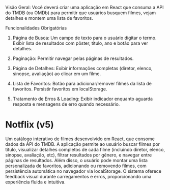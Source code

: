 Visão Geral: Você deverá criar uma aplicação em React que consuma a API do TMDB (ou OMDb) para permitir que usuários busquem filmes, vejam detalhes e montem uma lista de favoritos.

Funcionalidades Obrigatórias

1. Página de Busca:
    Um campo de texto para o usuário digitar o termo.
    Exibir lista de resultados com pôster, título, ano e botão para ver detalhes.

2. Paginação:
    Permitir navegar pelas páginas de resultados.

3. Página de Detalhes:
    Exibir informações completas (diretor, elenco, sinopse, avaliação) ao clicar em um filme.

4. Lista de Favoritos:
    Botão para adicionar/remover filmes da lista de favoritos.
    Persistir favoritos em localStorage.

5. Tratamento de Erros & Loading:
    Exibir indicador enquanto aguarda resposta e mensagens de erro quando necessário.


# Notflix (v5)

Um catálogo interativo de filmes desenvolvido em React, que consome dados da API do TMDB. A aplicação permite ao usuário buscar filmes por título, visualizar detalhes completos de cada filme (incluindo diretor, elenco, sinopse, avaliação, etc), filtrar resultados por gênero, e navegar entre páginas de resultados. Além disso, o usuário pode montar uma lista personalizada de favoritos, adicionando ou removendo filmes, com persistência automática no navegador via localStorage. O sistema oferece feedback visual durante carregamentos e erros, proporcionando uma experiência fluida e intuitiva.


